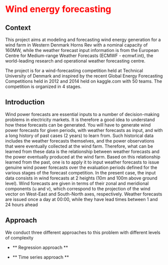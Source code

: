 <h1><span style="color:red"> Wind energy forecasting </span></h1>

## Context
<p>
This project aims at modeling and forecasting wind energy generation for a wind farm in Western Denmark Horns Rev with a nominal capacity of 160MW, while the weather forecast input information is from the European Centre for Medium-range Weather Forecasts (ECMWF - ecmwf.int), the world-leading research and operational weather forecasting centre.
</p>

The project is for a wind-forecasting competition held at Technical University of Denmark and inspired by the recent Global Energy Forecasting Competitions held in 2012 and 2014 held on <a url=https://www.kaggle.com>kaggle.com</a> with 50 teams. The competition is organized in 4 stages.

## Introduction

Wind power forecasts are essential inputs to a number of decision-making problems in electricity markets. It is therefore a good idea to understand how these forecasts can be generated. You will have to generate wind power forecasts for given periods, with weather forecasts as input, and with a long history of past cases (2 years) to learn from. Such historical data includes the weather forecasts themselves, and the power observations that were eventually collected at the wind farm. Therefore, what can be learned from these data is the relationship between weather forecasts and the power eventually produced at the wind farm. Based on this relationship learned from the past, one is to apply it to input weather forecasts to issue genuine wind power forecasts over the evaluation periods defined for the various stages of the forecast competition.
In the present case, the input data consists in wind forecasts at 2 heights (10m and 100m above ground level). Wind forecasts are given in terms of their zonal and meridional components (u and v), which correspond to the projection of the wind vector on West-East and South-North axes, respectively. Weather forecasts are issued once a day at 00:00, while they have lead times between 1 and 24 hours ahead


## Approach

We conduct three different approaches to this problem with different levels of complexity

* ** Regression approach ** 


* ** Time series approach **